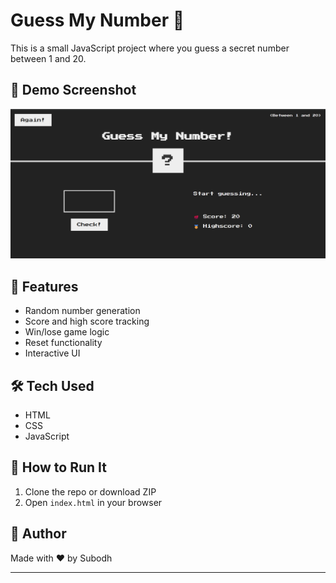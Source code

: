 # Guess My Number 🎯

This is a small JavaScript project where you guess a secret number between 1 and 20.

## 📸 Demo Screenshot

![Game screenshot](<guess-my-number screenshot.png>)

## 🚀 Features

- Random number generation
- Score and high score tracking
- Win/lose game logic
- Reset functionality
- Interactive UI

## 🛠️ Tech Used

- HTML
- CSS
- JavaScript

## 📂 How to Run It

1. Clone the repo or download ZIP
2. Open `index.html` in your browser

## 🙌 Author

Made with ❤️ by Subodh

---
